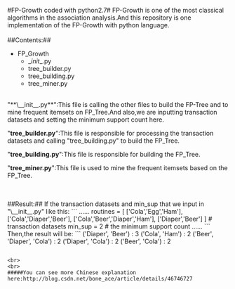 #FP-Growth coded with python2.7#
FP-Growth is one of the most classical algorithms in the association analysis.And this repository is one implementation of the FP-Growth with python language.
<br>
<br>
##Contents:##
* FP_Growth
  * \__init__.py 
  * tree_builder.py 
  * tree_building.py 
  * tree_miner.py

<br>
"**\__init__.py**":This file is calling the other files to build the FP-Tree and to mine frequent itemsets on FP_Tree.And also,we are inputting transaction datasets and setting the minimum support count here.

"**tree_builder.py**":This file is responsible for processing the transaction datasets and calling "tree_building.py" to build the FP_Tree.

"**tree_building.py**":This file is responsible for building the FP_Tree.

"**tree_miner.py**":This file is used to mine the frequent itemsets based on the FP_Tree.

<br>
<br> 
##Result:##
If the transaction datasets and min_sup that we input in "\__init__.py" like this:
```
......
routines = [    
           ['Cola','Egg','Ham'],
           ['Cola','Diaper','Beer'],
           ['Cola','Beer','Diaper','Ham'],
           ['Diaper','Beer']
        ]                          # transaction datasets
min_sup = 2              # the minimum support count
......
```

<br>
Then,the result will be:
```
('Diaper', 'Beer') : 3
('Cola', 'Ham') : 2
('Beer', 'Diaper', 'Cola') : 2
('Diaper', 'Cola') : 2
('Beer', 'Cola') : 2

```

<br>
<br>
#####You can see more Chinese explanation here:http://blog.csdn.net/bone_ace/article/details/46746727
